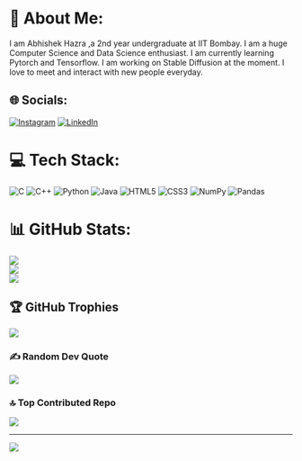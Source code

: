 # 💫 About Me:
I am Abhishek Hazra ,a 2nd year undergraduate at IIT Bombay. I am a huge Computer Science and Data Science enthusiast. I am currently learning Pytorch and Tensorflow. I am working on Stable Diffusion at the moment. I love to meet and interact with new people everyday.


## 🌐 Socials:
[![Instagram](https://img.shields.io/badge/Instagram-%23E4405F.svg?logo=Instagram&logoColor=white)](https://instagram.com/_.abhishek04_) [![LinkedIn](https://img.shields.io/badge/LinkedIn-%230077B5.svg?logo=linkedin&logoColor=white)](https://linkedin.com/in/abhishek-hazra-8333b5204) 

# 💻 Tech Stack:
![C](https://img.shields.io/badge/c-%2300599C.svg?style=flat&logo=c&logoColor=white) ![C++](https://img.shields.io/badge/c++-%2300599C.svg?style=flat&logo=c%2B%2B&logoColor=white) ![Python](https://img.shields.io/badge/python-3670A0?style=flat&logo=python&logoColor=ffdd54) ![Java](https://img.shields.io/badge/java-%23ED8B00.svg?style=flat&logo=java&logoColor=white) ![HTML5](https://img.shields.io/badge/html5-%23E34F26.svg?style=flat&logo=html5&logoColor=white) ![CSS3](https://img.shields.io/badge/css3-%231572B6.svg?style=flat&logo=css3&logoColor=white) ![NumPy](https://img.shields.io/badge/numpy-%23013243.svg?style=flat&logo=numpy&logoColor=white) ![Pandas](https://img.shields.io/badge/pandas-%23150458.svg?style=flat&logo=pandas&logoColor=white)
# 📊 GitHub Stats:
![](https://github-readme-stats.vercel.app/api?username=AbhishekHazraIITB26&theme=dracula&hide_border=false&include_all_commits=true&count_private=true)<br/>
![](https://github-readme-streak-stats.herokuapp.com/?user=AbhishekHazraIITB26&theme=dracula&hide_border=false)<br/>
![](https://github-readme-stats.vercel.app/api/top-langs/?username=AbhishekHazraIITB26&theme=dracula&hide_border=false&include_all_commits=true&count_private=true&layout=compact)

## 🏆 GitHub Trophies
![](https://github-profile-trophy.vercel.app/?username=AbhishekHazraIITB26&theme=radical&no-frame=false&no-bg=false&margin-w=4)

### ✍️ Random Dev Quote
![](https://quotes-github-readme.vercel.app/api?type=horizontal&theme=radical)

### 🔝 Top Contributed Repo
![](https://github-contributor-stats.vercel.app/api?username=AbhishekHazraIITB26&limit=5&theme=dracula&combine_all_yearly_contributions=true)

---
[![](https://visitcount.itsvg.in/api?id=AbhishekHazraIITB26&icon=0&color=0)](https://visitcount.itsvg.in)

<!-- Proudly created with GPRM ( https://gprm.itsvg.in ) -->

